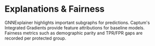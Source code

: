 # Explanations & Fairness

GNNExplainer highlights important subgraphs for predictions. Captum's
Integrated Gradients provide feature attributions for baseline models.
Fairness metrics such as demographic parity and TPR/FPR gaps are recorded
per protected group.

